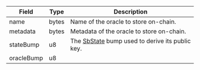 

| Field | Type | Description |
|--|--|--|
| name |  bytes | Name of the oracle to store on-chain. |
| metadata |  bytes | Metadata of the oracle to store on-chain. |
| stateBump |  u8 | The [SbState](/idl/accounts/SbState) bump used to derive its public key. |
| oracleBump |  u8 |  |
